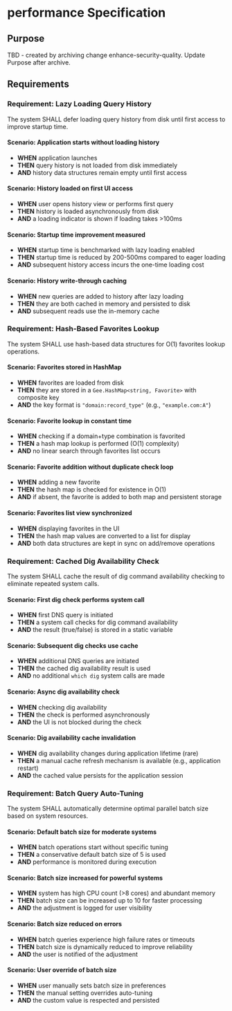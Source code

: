# performance Specification

## Purpose
TBD - created by archiving change enhance-security-quality. Update Purpose after archive.
## Requirements
### Requirement: Lazy Loading Query History
The system SHALL defer loading query history from disk until first access to improve startup time.

#### Scenario: Application starts without loading history
- **WHEN** application launches
- **THEN** query history is not loaded from disk immediately
- **AND** history data structures remain empty until first access

#### Scenario: History loaded on first UI access
- **WHEN** user opens history view or performs first query
- **THEN** history is loaded asynchronously from disk
- **AND** a loading indicator is shown if loading takes >100ms

#### Scenario: Startup time improvement measured
- **WHEN** startup time is benchmarked with lazy loading enabled
- **THEN** startup time is reduced by 200-500ms compared to eager loading
- **AND** subsequent history access incurs the one-time loading cost

#### Scenario: History write-through caching
- **WHEN** new queries are added to history after lazy loading
- **THEN** they are both cached in memory and persisted to disk
- **AND** subsequent reads use the in-memory cache

### Requirement: Hash-Based Favorites Lookup
The system SHALL use hash-based data structures for O(1) favorites lookup operations.

#### Scenario: Favorites stored in HashMap
- **WHEN** favorites are loaded from disk
- **THEN** they are stored in a `Gee.HashMap<string, Favorite>` with composite key
- **AND** the key format is `"domain:record_type"` (e.g., `"example.com:A"`)

#### Scenario: Favorite lookup in constant time
- **WHEN** checking if a domain+type combination is favorited
- **THEN** a hash map lookup is performed (O(1) complexity)
- **AND** no linear search through favorites list occurs

#### Scenario: Favorite addition without duplicate check loop
- **WHEN** adding a new favorite
- **THEN** the hash map is checked for existence in O(1)
- **AND** if absent, the favorite is added to both map and persistent storage

#### Scenario: Favorites list view synchronized
- **WHEN** displaying favorites in the UI
- **THEN** the hash map values are converted to a list for display
- **AND** both data structures are kept in sync on add/remove operations

### Requirement: Cached Dig Availability Check
The system SHALL cache the result of dig command availability checking to eliminate repeated system calls.

#### Scenario: First dig check performs system call
- **WHEN** first DNS query is initiated
- **THEN** a system call checks for dig command availability
- **AND** the result (true/false) is stored in a static variable

#### Scenario: Subsequent dig checks use cache
- **WHEN** additional DNS queries are initiated
- **THEN** the cached dig availability result is used
- **AND** no additional `which dig` system calls are made

#### Scenario: Async dig availability check
- **WHEN** checking dig availability
- **THEN** the check is performed asynchronously
- **AND** the UI is not blocked during the check

#### Scenario: Dig availability cache invalidation
- **WHEN** dig availability changes during application lifetime (rare)
- **THEN** a manual cache refresh mechanism is available (e.g., application restart)
- **AND** the cached value persists for the application session

### Requirement: Batch Query Auto-Tuning
The system SHALL automatically determine optimal parallel batch size based on system resources.

#### Scenario: Default batch size for moderate systems
- **WHEN** batch operations start without specific tuning
- **THEN** a conservative default batch size of 5 is used
- **AND** performance is monitored during execution

#### Scenario: Batch size increased for powerful systems
- **WHEN** system has high CPU count (>8 cores) and abundant memory
- **THEN** batch size can be increased up to 10 for faster processing
- **AND** the adjustment is logged for user visibility

#### Scenario: Batch size reduced on errors
- **WHEN** batch queries experience high failure rates or timeouts
- **THEN** batch size is dynamically reduced to improve reliability
- **AND** the user is notified of the adjustment

#### Scenario: User override of batch size
- **WHEN** user manually sets batch size in preferences
- **THEN** the manual setting overrides auto-tuning
- **AND** the custom value is respected and persisted

